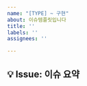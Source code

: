 ```yaml
---
name: "[TYPE] ~ 구현"
about: 이슈템플릿입니다
title: ''
labels: ''
assignees: ''

---
```


## 💡 Issue: 이슈 요약
<!-- 이슈 SUMMARY -->
<!-- 로그인 UI를 구현합니다. -->
